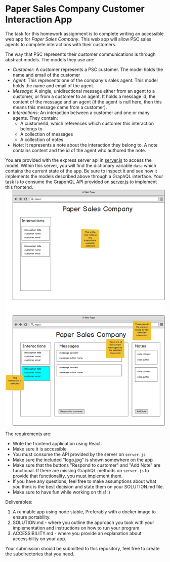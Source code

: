 Paper Sales Company Customer Interaction App
============================================

The task for this homework assignment is to complete writing an accessible web app for *Paper Sales Company*. This web app will
allow PSC sales agents to complete interactions with their customers.

The way that PSC represents their customer communications is through abstract models. The models they use are:
* *Customer*:  A customer represents a PSC customer. The model holds the name and email of the customer
* *Agent*: This represents one of the company's sales agent. This model holds the name and email of the agent.
* *Message*: A single, unidirectional message either from an agent to a customer, or from a customer to an agent. It holds a message id, the content of the message and an agent (if the agent is null here, then this means this message came from a customer).
* *Interactions*:  An interaction between a customer and one or many agents. They contain:
  * A customerId, which references which customer this interaction belongs to
  * A collection of messages
  * A collection of notes
* *Note*: It represents a note about the interaction they belong to. A note contains content and the id of the agent who authored the note.

You are provided with the express server api in [server.js](server.js) to access the model. Within this server, you will find the dictionary variable `data` which contains the current state of the app. Be sure to inspect it and see how it implements the models described above through a GraphQL interface.
Your task is to consume the GrapqhQL API provided on [server.js](server.js) to implement this frontend.
![](PaperSalesCompanyMockup.png)

The requirements are:
* Write the frontend application using React.
* Make sure it is accessible
* You must consume the API provided by the server on `server.js`
* Make sure the included "logo.jpg" is shown somewhere on the app
* Make sure that the buttons "Respond to customer" and "Add Note" are functional. If there are missing GraphQL methods on `server.js` to provide that functionality, you must implement them.
* If you have any questions, feel free to make assumptions about what you think is the best decision and state them on your SOLUTION.md file.
* Make sure to have fun while working on this! :)

Deliverables:
1. A runnable app using node stable, Preferably with a docker image to ensure portability.
2. SOLUTION.md - where you outline the approach you took with your implementation and instructions on how to run your program. 
3. ACCESSIBILITY.md - where you provide an explanation about accessibility on your app.

Your submission should be submitted to this repository, feel free to create the subdirectories that you need.


